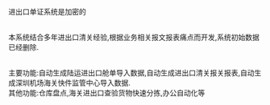 <br>
进出口单证系统是加密的<br>
<br>

本系统结合多年进出口清关经验,根据业务相关报文报表痛点而开发,系统初始数据已经删除.

<br>
主要功能:自动生成陆运进出口舱单导入数据,自动生成进出口清关报关报表,自动生成深圳机场海关快件监管中心导入数据.
<br>
其他功能:仓库盘点,海关进出口查验货物快速分拣,办公自动化等
<br>
